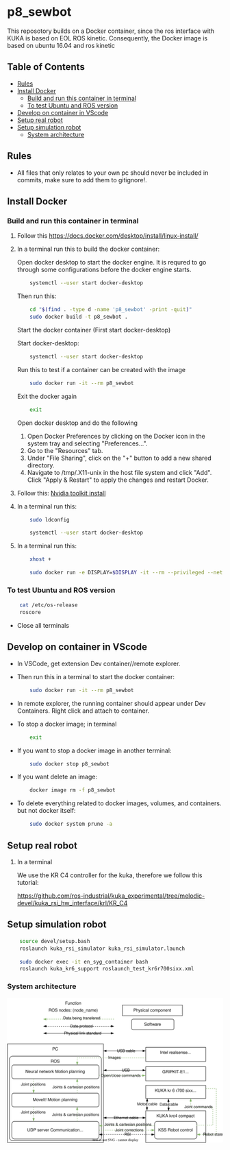 # p8_sewbot

This reposotory builds on a Docker container, since the ros interface with KUKA is based on EOL ROS kinetic. Consequently, the Docker image is based on ubuntu 16.04 and ros kinetic

## Table of Contents

- [Rules](#rules)
- [Install Docker](#install-docker)
  - [Build and run this container in terminal](#build-and-run-this-container-in-terminal)
  - [To test Ubuntu and ROS version](#to-test-ubuntu-and-ros-version)
- [Develop on container in VScode](#develop-on-container-in-vscode)
- [Setup real robot](#setup-real-robot)
- [Setup simulation robot](#setup-simulation-robot)
    - [System architecture](#system-architecture)

## Rules

- All files that only relates to your own pc should never be included in commits, make sure to add them to gitignore!.

## Install Docker

### Build and run this container in terminal

1. Follow this https://docs.docker.com/desktop/install/linux-install/

2. In a terminal run this to build the docker container:

    Open docker desktop to start the docker engine. It is requred to go through some configurations before the docker engine starts.

    ``` bash
        systemctl --user start docker-desktop
    ```

    Then run this:

    ``` bash
        cd "$(find . -type d -name 'p8_sewbot' -print -quit)"
        sudo docker build -t p8_sewbot .
    ```

    Start the docker container (First start docker-desktop)

    Start docker-desktop:

    ``` bash
        systemctl --user start docker-desktop
    ```

    Run this to test if a container can be created with the image

    ``` bash
        sudo docker run -it --rm p8_sewbot
    ```

    Exit the docker again

    ``` bash
        exit
    ```

    Open docker desktop and do the following

    1. Open Docker Preferences by clicking on the Docker icon in the system tray and selecting "Preferences...".
    2. Go to the "Resources" tab.
    3. Under "File Sharing", click on the "+" button to add a new shared directory.
    4. Navigate to /tmp/.X11-unix in the host file system and click "Add".
    Click "Apply & Restart" to apply the changes and restart Docker.

3. Follow this:
    [Nvidia toolkit install](https://docs.nvidia.com/datacenter/cloud-native/container-toolkit/install-guide.html#setting-up-nvidia-container-toolkit)

4. In a terminal run this:

    ``` bash
        sudo ldconfig
    ```

    ``` bash
        systemctl --user start docker-desktop
    ```

5. In a terminal run this:

    ``` bash
        xhost +
    ```

    ``` bash
        sudo docker run -e DISPLAY=$DISPLAY -it --rm --privileged --net=host --env=NVIDIA_VISIBLE_DEVICES=all --env=NVIDIA_DRIVER_CAPABILITIES=all --env=DISPLAY --env=QT_X11_NO_MITSHM=1 -v /tmp/.X11-unix:/tmp/.X11-unix --name en_syg_container p8_sewbot /bin/bash
    ```

### To test Ubuntu and ROS version

``` bash
    cat /etc/os-release
    roscore
```

- Close all terminals

## Develop on container in VScode

- In VSCode, get extension Dev container//remote explorer.

- Then run this in a terminal to start the docker container:

    ``` bash
        sudo docker run -it --rm p8_sewbot
    ```

- In remote explorer, the running container should appear under Dev Containers. Right click and attach to container.

- To stop a docker image; in terminal

    ``` bash
        exit
    ```

- If you want to stop a docker image in another terminal:

    ``` bash
        sudo docker stop p8_sewbot
    ```

- If you want delete an image:

    ``` bash
        docker image rm -f p8_sewbot
    ```

- To delete everything related to docker images, volumes, and containers. but not docker itself:

    ``` bash
        sudo docker system prune -a
    ```

## Setup real robot

1. In a terminal

    We use the KR C4 controller for the kuka, therefore we follow this tutorial:

    https://github.com/ros-industrial/kuka_experimental/tree/melodic-devel/kuka_rsi_hw_interface/krl/KR_C4

## Setup simulation robot

``` bash
    source devel/setup.bash
    roslaunch kuka_rsi_simulator kuka_rsi_simulator.launch
```

``` bash
    sudo docker exec -it en_syg_container bash
    roslaunch kuka_kr6_support roslaunch_test_kr6r700sixx.xml
```


### System architecture

[![System architecture](system_architecture.drawio.svg)](https://app.diagrams.net/#Hkasperfg16%2Fp8_sewbot%2Fmain%2Fsystem_architecturedrawio.svg)
